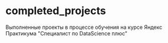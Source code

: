 # completed_projects

Выполненные проекты в процессе обучения на курсе Яндекс Практикума "Специалист по DataScience плюс"